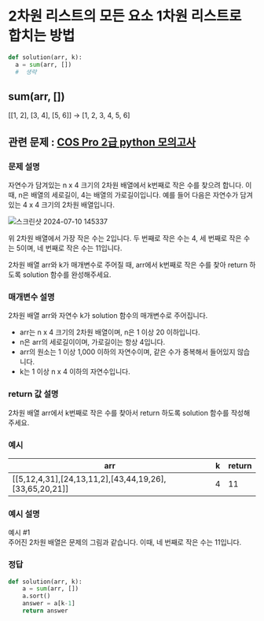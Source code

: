 # 2차원 리스트의 모든 요소 1차원 리스트로 합치는 방법
```python
def solution(arr, k):
  a = sum(arr, [])
  #  생략
```

## sum(arr, [])
[[1, 2], [3, 4], [5, 6]] -> [1, 2, 3, 4, 5, 6]

## 관련 문제 : [COS Pro 2급 python 모의고사](https://school.programmers.co.kr/learn/courses/33/lessons/1864)
### 문제 설명
자연수가 담겨있는 n x 4 크기의 2차원 배열에서 k번째로 작은 수를 찾으려 합니다. 이때, n은 배열의 세로길이, 4는 배열의 가로길이입니다. 예를 들어 다음은 자연수가 담겨있는 4 x 4 크기의 2차원 배열입니다.

![스크린샷 2024-07-10 145337](https://github.com/gulbiarchive/python-tips/assets/123242543/a7527164-7544-4466-bc2e-ed6f5c5f5b18)

위 2차원 배열에서 가장 작은 수는 2입니다. 두 번째로 작은 수는 4, 세 번째로 작은 수는 5이며, 네 번째로 작은 수는 11입니다.

2차원 배열 arr와 k가 매개변수로 주어질 때, arr에서 k번째로 작은 수를 찾아 return 하도록 solution 함수를 완성해주세요.

### 매개변수 설명
2차원 배열 arr와 자연수 k가 solution 함수의 매개변수로 주어집니다.

- arr는 n x 4 크기의 2차원 배열이며, n은 1 이상 20 이하입니다.
- n은 arr의 세로길이이며, 가로길이는 항상 4입니다.
- arr의 원소는 1 이상 1,000 이하의 자연수이며, 같은 수가 중복해서 들어있지 않습니다.
- k는 1 이상 n x 4 이하의 자연수입니다.

### return 값 설명
2차원 배열 arr에서 k번째로 작은 수를 찾아서 return 하도록 solution 함수를 작성해주세요.

### 예시
| arr | k | return |
| --- | --- | --- |
|[[5,12,4,31],[24,13,11,2],[43,44,19,26],[33,65,20,21]] | 4 | 11 |

### 예시 설명
예시 #1   
주어진 2차원 배열은 문제의 그림과 같습니다. 이때, 네 번째로 작은 수는 11입니다.   

### 정답
```python
def solution(arr, k):
    a = sum(arr, [])
    a.sort()
    answer = a[k-1]
    return answer
```
